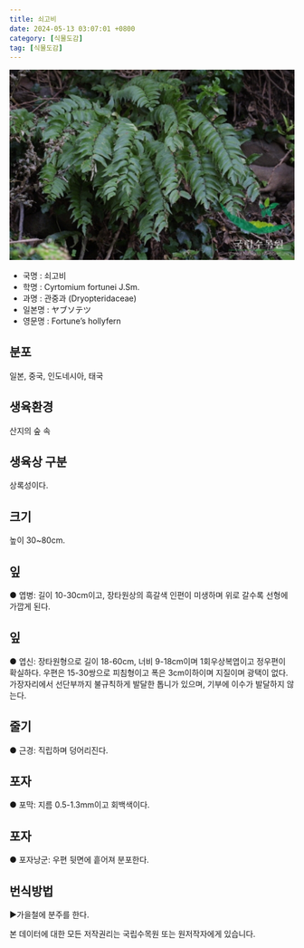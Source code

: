 ```yaml
---
title: 쇠고비
date: 2024-05-13 03:07:01 +0800
category: [식물도감]
tag: [식물도감]
---
```




![쇠고비](/assets/img/fileUpload/plants/basic/Polypodiaceae/Cyrtomium/3403/1_th2.JPG)
- 국명 : 쇠고비
- 학명 : Cyrtomium fortunei J.Sm.
- 과명 : 관중과 (Dryopteridaceae)
- 일본명 : ヤブソテツ
- 영문명 : Fortune’s hollyfern


## 분포
일본, 중국, 인도네시아, 태국
## 생육환경
산지의 숲 속 
## 생육상 구분
상록성이다. 
## 크기
높이 30~80cm.
## 잎
● 엽병: 길이 10-30cm이고, 장타원상의 흑갈색 인편이 미생하며 위로 갈수록 선형에 가깝게 된다. 
## 잎
● 엽신: 장타원형으로 길이 18-60cm, 너비 9-18cm이며 1회우상복엽이고 정우편이 확실하다. 우편은 15-30쌍으로 피침형이고 폭은 3cm이하이며 지질이며 광택이 없다. 가장자리에서 선단부까지 불규칙하게 발달한 톱니가 있으며, 기부에 이수가 발달하지 않는다. 
## 줄기
● 근경: 직립하며 덩어리진다. 
## 포자
● 포막: 지름 0.5-1.3mm이고 회백색이다. 
## 포자
● 포자낭군: 우편 뒷면에 흩어져 분포한다. 
## 번식방법
▶가을철에 분주를 한다.






본 데이터에 대한 모든 저작권리는 국립수목원 또는 원저작자에게 있습니다.
